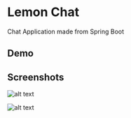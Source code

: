 # Lemon Chat
Chat Application made from Spring Boot

## Demo


## Screenshots

![alt text](https://i.imgur.com/om5AhLB.png)

![alt text](https://i.imgur.com/We78v5K.png)